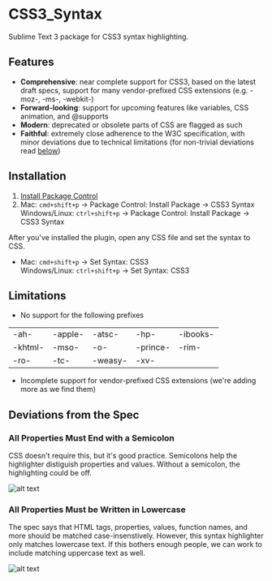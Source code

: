 CSS3_Syntax
===========

Sublime Text 3 package for CSS3 syntax highlighting.

## Features
* __Comprehensive__: near complete support for CSS3, based on the latest draft
  specs, support for many vendor-prefixed CSS extensions (e.g. -moz-, -ms-,
  -webkit-)
* __Forward-looking__: support for upcoming features like variables, CSS
  animation, and @supports
* __Modern__: deprecated or obsolete parts of CSS are flagged as such
* __Faithful__: extremely close adherence to the W3C specification, with minor deviations
  due to technical limitations (for non-trivial deviations read [below](https://github.com/y0ssar1an/CSS3_Syntax#deviations-from-the-spec))

## Installation
1. [Install Package Control](https://sublime.wbond.net/installation)
2. Mac: `cmd+shift+p` → Package Control: Install Package → CSS3 Syntax<br>
   Windows/Linux: `ctrl+shift+p` → Package Control: Install Package → CSS3 Syntax

After you've installed the plugin, open any CSS file and set the syntax to CSS.
* Mac: `cmd+shift+p` → Set Syntax: CSS3<br>
  Windows/Linux: `ctrl+shift+p` → Set Syntax: CSS3

## Limitations
* No support for the following prefixes

<table>
    <tr>
        <td>-ah-</td>
        <td>-apple-</td>
        <td>-atsc-</td>
        <td>-hp-</td>
        <td>-ibooks-</td>
    </tr>
    <tr>
        <td>-khtml-</td>
        <td>-mso-</td>
        <td>-o-</td>
        <td>-prince-</td>
        <td>-rim-</td>
    </tr>
    <tr>
        <td>-ro-</td>
        <td>-tc-</td>
        <td>-weasy-</td>
        <td>-xv-</td>
        <td></td>
    </tr>
</table>

* Incomplete support for vendor-prefixed CSS extensions (we're adding
  more as we find them)

## Deviations from the Spec
### All Properties Must End with a Semicolon
CSS doesn't require this, but it's good practice. Semicolons help the
highlighter distiguish properties and values. Without a semicolon, the
highlighting could be off.

  ![alt text](https://github.com/y0ssar1an/CSS3-Syntax/raw/master/screenshots/semicolon.png "Comparison between using semicolons or not.")

### All Properties Must be Written in Lowercase
The spec says that HTML tags, properties, values, function names, and more
should be matched case-insenstively. However, this syntax highlighter only
matches lowercase text. If this bothers enough people, we can work to include
matching uppercase text as well.

  ![alt text](https://github.com/y0ssar1an/CSS3-Syntax/raw/master/screenshots/case.png "Comparison between uppercase and lowercase css.")
